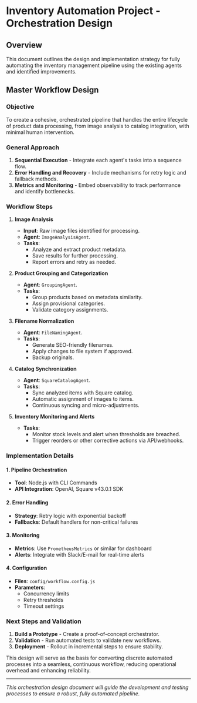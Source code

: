 # Inventory Automation Project - Orchestration Design

## Overview
This document outlines the design and implementation strategy for fully automating the inventory management pipeline using the existing agents and identified improvements.

## Master Workflow Design

### Objective
To create a cohesive, orchestrated pipeline that handles the entire lifecycle of product data processing, from image analysis to catalog integration, with minimal human intervention.

### General Approach
1. **Sequential Execution** - Integrate each agent's tasks into a sequence flow.
2. **Error Handling and Recovery** - Include mechanisms for retry logic and fallback methods.
3. **Metrics and Monitoring** - Embed observability to track performance and identify bottlenecks.

### Workflow Steps
1. **Image Analysis**
   - **Input**: Raw image files identified for processing.
   - **Agent**: `ImageAnalysisAgent`.
   - **Tasks**:
     - Analyze and extract product metadata.
     - Save results for further processing.
     - Report errors and retry as needed.

2. **Product Grouping and Categorization**
   - **Agent**: `GroupingAgent`.
   - **Tasks**:
     - Group products based on metadata similarity.
     - Assign provisional categories.
     - Validate category assignments.

3. **Filename Normalization**
   - **Agent**: `FileNamingAgent`.
   - **Tasks**:
     - Generate SEO-friendly filenames.
     - Apply changes to file system if approved.
     - Backup originals.

4. **Catalog Synchronization**
   - **Agent**: `SquareCatalogAgent`.
   - **Tasks**:
     - Sync analyzed items with Square catalog.
     - Automatic assignment of images to items.
     - Continuous syncing and micro-adjustments.

5. **Inventory Monitoring and Alerts**
   - **Tasks**:
     - Monitor stock levels and alert when thresholds are breached.
     - Trigger reorders or other corrective actions via API/webhooks.

### Implementation Details

#### 1. Pipeline Orchestration
- **Tool**: Node.js with CLI Commands
- **API Integration**: OpenAI, Square v43.0.1 SDK

#### 2. Error Handling
- **Strategy**: Retry logic with exponential backoff
- **Fallbacks**: Default handlers for non-critical failures

#### 3. Monitoring
- **Metrics**: Use `PrometheusMetrics` or similar for dashboard
- **Alerts**: Integrate with Slack/E-mail for real-time alerts

#### 4. Configuration
- **Files**: `config/workflow.config.js`
- **Parameters**:
  - Concurrency limits
  - Retry thresholds
  - Timeout settings

### Next Steps and Validation
1. **Build a Prototype** - Create a proof-of-concept orchestrator.
2. **Validation** - Run automated tests to validate new workflows.
3. **Deployment** - Rollout in incremental steps to ensure stability.

This design will serve as the basis for converting discrete automated processes into a seamless, continuous workflow, reducing operational overhead and enhancing reliability.

---

*This orchestration design document will guide the development and testing processes to ensure a robust, fully automated pipeline.*
